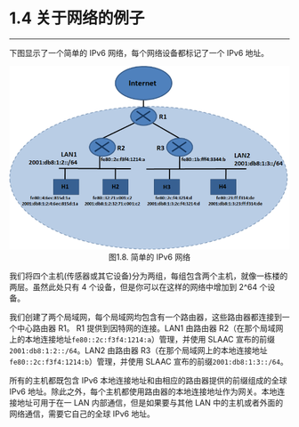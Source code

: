 # 1.4 关于网络的例子
-----------
下图显示了一个简单的 IPv6 网络，每个网络设备都标记了一个 IPv6 地址。

<center><img src="images/iot_in_five_days/1/image006.png"/></center>
<center>图1.8. 简单的 IPv6 网络</center>

我们将四个主机(传感器或其它设备)分为两组，每组包含两个主机，就像一栋楼的两层。虽然此处只有 4 个设备，但是你可以在这样的网络中增加到 2^64 个设备。

我们创建了两个局域网，每个局域网均包含有一个路由器，这些路由器都连接到一个中心路由器 R1。 R1 提供到因特网的连接。LAN1 由路由器 R2（在那个局域网上的本地连接地址```fe80::2c:f3f4:1214:a```）管理，并使用 SLAAC 宣布的前缀```2001:db8:1:2::/64```。LAN2 由路由器 R3（在那个局域网上的本地连接地址```fe80::2c:f3f4:1214:b```）管理，并使用 SLAAC 宣布的前缀```2001:db8:1:3::/64```。

所有的主机都既包含 IPv6 本地连接地址和由相应的路由器提供的前缀组成的全球 IPv6 地址。除此之外，每个主机都使用路由器的本地连接地址作为网关。本地连接地址可用于在一 LAN 内部通信，但是如果要与其他 LAN 中的主机或者外面的网络通信，需要它自己的全球 IPv6 地址。














